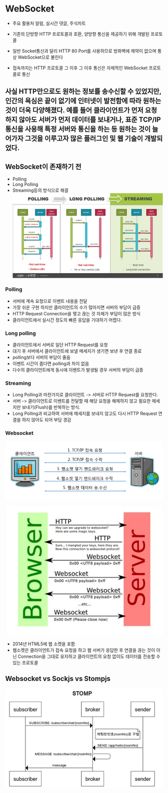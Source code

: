 # WebSocket

- 주요 활용처 알람, 실시간 댓글, 주식차트

- 기존의 단방향 HTTP 프로토콜과 호환, 양방향 통신을 제공하기 위해 개발된 프로토콜
- 일반 Socket통신과 달리 HTTP 80 Port를 사용하므로 방화벽에 제약이 없으며 통상 WebSocket으로 불린다
- 접속까지는 HTTP 프로토콜 그 이후 그 이후 통신은 자체적인 WebSocket 프로토콜로 통신

## 사실 HTTP만으로도 원하는 정보를 송수신할 수 있었지만, 인간의 욕심은 끝이 없기에 인터넷이 발전함에 따라 원하는 것이 더욱 다양해졌다. 예를 들어 클라이언트가 먼저 요청하지 않아도 서버가 먼저 데이터를 보내거나, 표준 TCP/IP 통신을 사용해 특정 서버와 통신을 하는 등 원하는 것이 늘어가자 그것을 이루고자 많은 플러그인 및 웹 기술이 개발되었다.

## WebSocket이 존재하기 전
- Polling
- Long Polling
- Streaming등의 방식으로 해결
![vm](./event.png)
### Polling
- 서버에 계속 요청으로 이벤트 내용을 전달
- 가장 쉬운 구현 하지만 클라이언트의 수가 많아지면 서버의 부담이 급증
- HTTP Request Connection을 맺고 끊는 것 자체가 부담이 많은 방식
- 클라이언트에서 실시간 정도의 빠른 응답을 기대하기 어렵다.

### Long polling
- 클라이언트에서 서버로 일단 HTTP Request를 요청
- 대기 후 서버에서 클라이언트에 보낼 메세지가 생기면 보낸 후 연결 종료
- polling보다 서버의 부담이 줄음
- 이벤트 시간이 좁다면 polling과 차이 없음
- 다수의 클라이언트에게 동시에 이벤트가 발생될 경우 서버의 부담이 급증

### Streaming 
- Long Polling과 마찬가지로 클라이언트 -> 서버로 HTTP Request를 요청한다.
- 서버 -> 클라이언트로 이벤트를 전달할 때 해당 요청을 해제하지 않고 필요한 메세지만 보내기(Flush)를 반복하는 방식. 
- Long Polling과 비교하여 서버에 메세지를 보내지 않고도 다시 HTTP Request 연결을 하지 않아도 되어 부담 경감

### Websocket
![vm](./web1.png)

![vm](./web.png)

- 2014년 HTML5에 웹 소켓을 포함
- 웹소켓은 클라이언트가 접속 요청을 하고 웹 서버가 응답한 후 연결을 끊는 것이 아닌 Connection을 그대로 유지하고 클라이언트의 요청 없이도 데이터를 전송할 수 있는 프로토콜

## Websocket vs Sockjs vs Stompjs
![vm](./stomp.png)